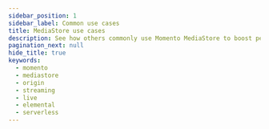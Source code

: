 ```yaml
---
sidebar_position: 1
sidebar_label: Common use cases
title: MediaStore use cases
description: See how others commonly use Momento MediaStore to boost performance and reliability in production
pagination_next: null
hide_title: true
keywords:
  - momento
  - mediastore
  - origin
  - streaming
  - live
  - elemental
  - serverless
---
```

